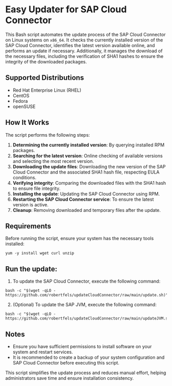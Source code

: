 # Easy Updater for SAP Cloud Connector

This Bash script automates the update process of the SAP Cloud Connector on Linux systems on `x86_64`. It checks the currently installed version of the SAP Cloud Connector, identifies the latest version available online, and performs an update if necessary. Additionally, it manages the download of the necessary files, including the verification of SHA1 hashes to ensure the integrity of the downloaded packages.

## Supported Distributions
- Red Hat Enterprise Linux (RHEL)
- CentOS
- Fedora
- openSUSE

## How It Works

The script performs the following steps:

1. **Determining the currently installed version**: By querying installed RPM packages.
2. **Searching for the latest version**: Online checking of available versions and selecting the most recent version.
3. **Downloading the update files**: Downloading the new version of the SAP Cloud Connector and the associated SHA1 hash file, respecting EULA conditions.
4. **Verifying integrity**: Comparing the downloaded files with the SHA1 hash to ensure file integrity.
5. **Installing the update**: Updating the SAP Cloud Connector using RPM.
6. **Restarting the SAP Cloud Connector service**: To ensure the latest version is active.
7. **Cleanup**: Removing downloaded and temporary files after the update.

## Requirements

Before running the script, ensure your system has the necessary tools installed:

```shell=
yum -y install wget curl unzip
```

## Run the update:

1. To update the SAP Cloud Connector, execute the following command:

```shell=
bash -c "$(wget -qLO - https://github.com/robertfels/updateCloudConnector/raw/main/update.sh)"
```

2. (Optional) To update the SAP JVM, execute the following command:

```shell=
bash -c "$(wget -qLO - https://github.com/robertfels/updateCloudConnector/raw/main/updateJVM.sh)"
```

## Notes

- Ensure you have sufficient permissions to install software on your system and restart services.
- It is recommended to create a backup of your system configuration and SAP Cloud Connector before executing this script.

This script simplifies the update process and reduces manual effort, helping administrators save time and ensure installation consistency.
